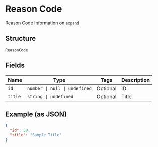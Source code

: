 
# Reason Code

Reason Code Information on `expand`

## Structure

`ReasonCode`

## Fields

| Name | Type | Tags | Description |
|  --- | --- | --- | --- |
| `id` | `number \| null \| undefined` | Optional | ID |
| `title` | `string \| undefined` | Optional | Title |

## Example (as JSON)

```json
{
  "id": 50,
  "title": "Sample Title"
}
```

